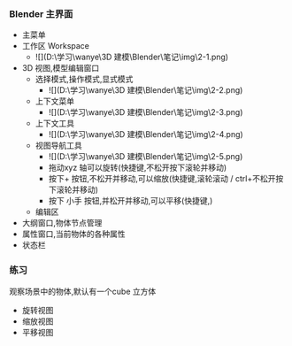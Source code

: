 ### Blender 主界面

- 主菜单
- 工作区 Workspace
  - ![](D:\学习\wanye\3D 建模\Blender\笔记\img\2-1.png)
- 3D 视图,模型编辑窗口
  - 选择模式,操作模式,显式模式
    - ![](D:\学习\wanye\3D 建模\Blender\笔记\img\2-2.png)
  - 上下文菜单
    - ![](D:\学习\wanye\3D 建模\Blender\笔记\img\2-3.png)
  - 上下文工具
    - ![](D:\学习\wanye\3D 建模\Blender\笔记\img\2-4.png)
  - 视图导航工具
    - ![](D:\学习\wanye\3D 建模\Blender\笔记\img\2-5.png)
    - 拖动xyz 轴可以旋转(快捷键,不松开按下滚轮并移动)
    - 按下+ 按钮,不松开并移动,可以缩放(快捷键,滚轮滚动 / ctrl+不松开按下滚轮并移动)
    - 按下 小手 按钮,并松开并移动,可以平移(快捷键,)
  - 编辑区
- 大纲窗口,物体节点管理
- 属性窗口,当前物体的各种属性
- 状态栏





### 练习	

观察场景中的物体,默认有一个cube 立方体

- 旋转视图
- 缩放视图
- 平移视图